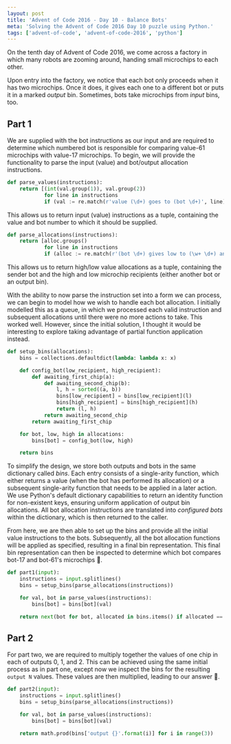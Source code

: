 ```yaml
---
layout: post
title: 'Advent of Code 2016 - Day 10 - Balance Bots'
meta: 'Solving the Advent of Code 2016 Day 10 puzzle using Python.'
tags: ['advent-of-code', 'advent-of-code-2016', 'python']
---
```


On the tenth day of Advent of Code 2016, we come across a factory in which many robots are zooming around, handing small microchips to each other.

<!--more-->

Upon entry into the factory, we notice that each bot only proceeds when it has two microchips.
Once it does, it gives each one to a different bot or puts it in a marked _output_ bin.
Sometimes, bots take microchips from _input_ bins, too.

## Part 1

We are supplied with the bot instructions as our input and are required to determine which numbered bot is responsible for comparing value-61 microchips with value-17 microchips.
To begin, we will provide the functionality to parse the input (value) and bot/output allocation instructions.

```python
def parse_values(instructions):
    return [(int(val.group(1)), val.group(2))
            for line in instructions
            if (val := re.match(r'value (\d+) goes to (bot \d+)', line))]
```

This allows us to return input (value) instructions as a tuple, containing the value and bot number to which it should be supplied.

```python
def parse_allocations(instructions):
    return [alloc.groups()
            for line in instructions
            if (alloc := re.match(r'(bot \d+) gives low to (\w+ \d+) and high to (\w+ \d+)', line))]
```

This allows us to return high/low value allocations as a tuple, containing the sender bot and the high and low microchip recipients (either another bot or an output bin).

With the ability to now parse the instruction set into a form we can process, we can begin to model how we wish to handle each bot allocation.
I initially modelled this as a queue, in which we processed each valid instruction and subsequent allocations until there were no more actions to take.
This worked well.
However, since the initial solution, I thought it would be interesting to explore taking advantage of partial function application instead.

```python
def setup_bins(allocations):
    bins = collections.defaultdict(lambda: lambda x: x)

    def config_bot(low_recipient, high_recipient):
        def awaiting_first_chip(a):
            def awaiting_second_chip(b):
                l, h = sorted((a, b))
                bins[low_recipient] = bins[low_recipient](l)
                bins[high_recipient] = bins[high_recipient](h)
                return (l, h)
            return awaiting_second_chip
        return awaiting_first_chip

    for bot, low, high in allocations:
        bins[bot] = config_bot(low, high)

    return bins
```

To simplify the design, we store both outputs and bots in the same dictionary called _bins_.
Each entry consists of a single-arity function, which either returns a value (when the bot has performed its allocation) or a subsequent single-arity function that needs to be applied in a later action.
We use Python's default dictionary capabilities to return an identity function for non-existent keys, ensuring uniform application of output bin allocations.
All bot allocation instructions are translated into _configured bots_ within the dictionary, which is then returned to the caller.

From here, we are then able to set up the bins and provide all the initial value instructions to the bots.
Subsequently, all the bot allocation functions will be applied as specified, resulting in a final bin representation.
This final bin representation can then be inspected to determine which bot compares bot-17 and bot-61's microchips 🌟.

```python
def part1(input):
    instructions = input.splitlines()
    bins = setup_bins(parse_allocations(instructions))

    for val, bot in parse_values(instructions):
        bins[bot] = bins[bot](val)

    return next(bot for bot, allocated in bins.items() if allocated == (17, 61))
```

## Part 2

For part two, we are required to multiply together the values of one chip in each of outputs 0, 1, and 2.
This can be achieved using the same initial process as in part one, except now we inspect the bins for the resulting `output N` values.
These values are then multiplied, leading to our answer 🌟.

```python
def part2(input):
    instructions = input.splitlines()
    bins = setup_bins(parse_allocations(instructions))

    for val, bot in parse_values(instructions):
        bins[bot] = bins[bot](val)

    return math.prod(bins['output {}'.format(i)] for i in range(3))
```
